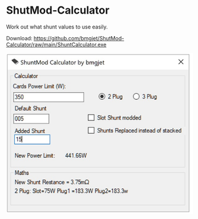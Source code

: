 # ShutMod-Calculator
Work out what shunt values to use easily.


Download: https://github.com/bmgjet/ShutMod-Calculator/raw/main/ShuntCalculator.exe

<img src="https://raw.githubusercontent.com/bmgjet/ShutMod-Calculator/main/imagee.jpg">
